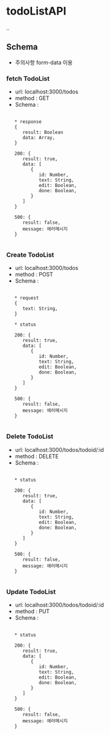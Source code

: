 # todoListAPI
..
## Schema
- 주의사항
form-data 이용
### fetch TodoList 
- url: localhost:3000/todos
- method : GET
- Schema : 
<pre>
   <code>
   * response
   {
      result: Boolean
      data: Array,
   }

   200: {
      result: true,
      data: [
         {
            id: Number,
            text: String,
            edit: Boolean,
            done: Boolean,
         }
      ]
   }

   500: {
      result: false,
      message: 에러메시지
   }
   </code>
</pre>
### Create TodoList 
- url: localhost:3000/todos
- method : POST
- Schema :
<pre>
   <code>
   * request
   {
      text: String,
   }

   * status 

   200: {
      result: true,
      data: [
         {
            id: Number,
            text: String,
            edit: Boolean,
            done: Boolean,
         }
      ]
   }

   500: {
      result: false,
      message: 에러메시지
   }
   </code>
</pre>
### Delete TodoList 
- url: localhost:3000/todos/todoid/:id
- method : DELETE
- Schema :
<pre>
   <code>
   * status

   200: {
      result: true,
      data: [
         {
            id: Number,
            text: String,
            edit: Boolean,
            done: Boolean,
         }
      ]
   }
   
   500: {
      result: false,
      message: 에러메시지
   }
   </code>
</pre>
### Update TodoList 
- url: localhost:3000/todos/todoid/:id
- method : PUT
- Schema :
<pre>
   <code>
   * status

   200: {
      result: true,
      data: [
         {
            id: Number,
            text: String,
            edit: Boolean,
            done: Boolean,
         }
      ]
   }

   500: {
      result: false,
      message: 에러메시지
   }
   </code>
</pre>